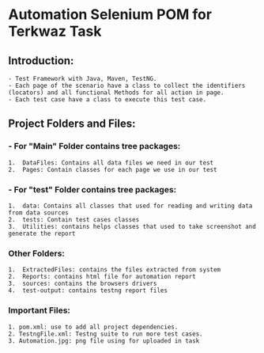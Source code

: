 # Automation Selenium POM for Terkwaz Task

## Introduction: 

	- Test Framework with Java, Maven, TestNG.
	- Each page of the scenario have a class to collect the identifiers (locators) and all functional Methods for all action in page. 
	- Each test case have a class to execute this test case.

## Project Folders and Files:

### - For "Main" Folder contains tree packages: 

	1.  DataFiles: Contains all data files we need in our test
	2.  Pages: Contain classes for each page we use in our test
 
### - For "test" Folder contains tree packages: 

	1.  data: Contains all classes that used for reading and writing data from data sources
	2.  tests: Contain test cases classes
	3.  Utilities: contains helps classes that used to take screenshot and generate the report

### Other Folders:

	1.  ExtractedFiles: contains the files extracted from system
	2.  Reports: contains html file for automation report
	3.	sources: contains the browsers drivers
	4.	test-output: contains testng report files

### Important Files:

	1. pom.xml: use to add all project dependencies.
	2. TestngFile.xml: Testng suite to run more test cases. 
	3. Automation.jpg: png file using for uploaded in task


